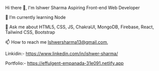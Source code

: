 Hi there 👋, I'm Ishwer Sharma
Aspiring Front-end Web Developer

🌱 I’m currently learning Node

💬 Ask me about HTML5, CSS, JS, ChakraUI, MongoDB, Firebase, React, Tailwind CSS, Bootstrap

📫 How to reach me Ishwersharma13@gmail.com,

Linkidin:- https://www.linkedin.com/in/ishwer-sharma/

Portfolio:- https://effulgent-empanada-31e091.netlify.app
